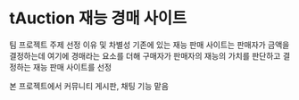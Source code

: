 # tAuction 재능 경매 사이트

 팀 프로젝트 주제 선정 이유 및 차별성
  기존에 있는 재능 판매 사이트는 판매자가 금액을 결정하는데 여기에 경매라는 요소를 더해 구매자가 판매자의 재능의 가치를 판단하고 결정하는 재능 판매 사이트를 선정
 
 
본 프로젝트에서 커뮤니티 게시판, 채팅 기능 맡음
